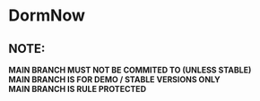 # DormNow

## NOTE: 
**MAIN BRANCH MUST NOT BE COMMITED TO (UNLESS STABLE)  
MAIN BRANCH IS FOR DEMO / STABLE VERSIONS ONLY  
MAIN BRANCH IS RULE PROTECTED**  
